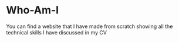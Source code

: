 # Who-Am-I
You can find a website that I have made from scratch showing all the technical skills I have discussed in my CV
